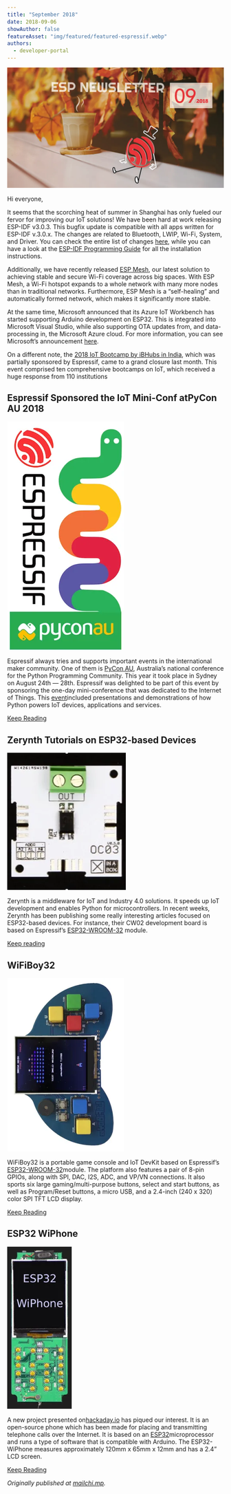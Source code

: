 ```yaml
---
title: "September 2018"
date: 2018-09-06
showAuthor: false
featureAsset: "img/featured/featured-espressif.webp"
authors:
  - developer-portal
---
```

![](img/september-1.webp)

Hi everyone,

It seems that the scorching heat of summer in Shanghai has only fueled our fervor for improving our IoT solutions! We have been hard at work releasing ESP-IDF v3.0.3. This bugfix update is compatible with all apps written for ESP-IDF v.3.0.x. The changes are related to Bluetooth, LWIP, Wi-Fi, System, and Driver. You can check the entire list of changes [here](https://github.com/espressif/esp-idf/releases/tag/v3.0.3), while you can have a look at the [ESP-IDF Programming Guide](https://docs.espressif.com/projects/esp-idf/en/v3.0.3/get-started/index.html) for all the installation instructions.

Additionally, we have recently released [ESP Mesh](https://www.espressif.com/en/products/software/esp-mesh/overview), our latest solution to achieving stable and secure Wi-Fi coverage across big spaces. With ESP Mesh, a Wi-Fi hotspot expands to a whole network with many more nodes than in traditional networks. Furthermore, ESP Mesh is a “self-healing” and automatically formed network, which makes it significantly more stable.

At the same time, Microsoft announced that its Azure IoT Workbench has started supporting Arduino development on ESP32. This is integrated into Microsoft Visual Studio, while also supporting OTA updates from, and data-processing in, the Microsoft Azure cloud. For more information, you can see Microsoft’s announcement [here](https://blogs.msdn.microsoft.com/iotdev/2018/08/13/azure-iot-workbench-now-supports-esp32-devices/).

On a different note, the [2018 IoT Bootcamp by iBHubs in India](https://ibhubs.co/iot-bootcamp/), which was partially sponsored by Espressif, came to a grand closure last month. This event comprised ten comprehensive bootcamps on IoT, which received a huge response from 110 institutions

## Espressif Sponsored the IoT Mini-Conf atPyCon AU 2018

![](img/september-2.webp)

Espressif always tries and supports important events in the international maker community. One of them is [PyCon AU](https://2018.pycon-au.org/), Australia’s national conference for the Python Programming Community. This year it took place in Sydney on August 24th — 28th. Espressif was delighted to be part of this event by sponsoring the one-day mini-conference that was dedicated to the Internet of Things. This [event](https://2018.pycon-au.org/internet-of-things-track/)included presentations and demonstrations of how Python powers IoT devices, applications and services.

[Keep Reading](https://www.espressif.com/en/news/Espressif_Sponsored_the_IoT_Mini-Conf_at_PyCon_AU_2018?position=0&list=GrHMyfgczZ0yJEyT1izbDGywoqjo0czbCczUdxyTkBQ)

## Zerynth Tutorials on ESP32-based Devices

![](img/september-3.webp)

Zerynth is a middleware for IoT and Industry 4.0 solutions. It speeds up IoT development and enables Python for microcontrollers. In recent weeks, Zerynth has been publishing some really interesting articles focused on ESP32-based devices. For instance, their CW02 development board is based on Espressif’s [ESP32-WROOM-32](https://www.espressif.com/en/products/hardware/esp-wroom-32/overview) module.

[Keep reading](https://www.espressif.com/en/news/Zerynth_Tutorials_on_ESP32-based_Devices?position=1&list=GrHMyfgczZ0yJEyT1izbDGywoqjo0czbCczUdxyTkBQ)

## WiFiBoy32

![](img/september-4.webp)

WiFiBoy32 is a portable game console and IoT DevKit based on Espressif’s [ESP32-WROOM-32](https://www.espressif.com/en/products/hardware/esp-wroom-32/overview)module. The platform also features a pair of 8-pin GPIOs, along with SPI, DAC, I2S, ADC, and VP/VN connections. It also sports six large gaming/multi-purpose buttons, select and start buttons, as well as Program/Reset buttons, a micro USB, and a 2.4-inch (240 x 320) color SPI TFT LCD display.

[Keep Reading](https://www.espressif.com/en/news/WiFiBoy32?position=2&list=GrHMyfgczZ0yJEyT1izbDGywoqjo0czbCczUdxyTkBQ)

## ESP32 WiPhone

![](img/september-5.webp)

A new project presented on[hackaday.io](https://hackaday.io/project/159811-esp32-wiphone) has piqued our interest. It is an open-source phone which has been made for placing and transmitting telephone calls over the Internet. It is based on an [ESP32](https://www.espressif.com/en/products/hardware/esp32/overview)microprocessor and runs a type of software that is compatible with Arduino. The ESP32-WiPhone measures approximately 120mm x 65mm x 12mm and has a 2.4” LCD screen.

[Keep Reading](https://www.espressif.com/en/news/ESP32_WiPhone?position=3&list=f8z6dkxh1kZr1F4w-07nc8qT9dNYK3wQrBtIMIjmaLw)

*Originally published at *[*mailchi.mp*](https://mailchi.mp/64b1d1426a49/espressif-esp-news-september-2018?e=f9593a0e62)*.*
